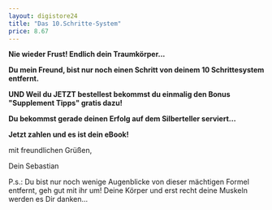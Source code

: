 ```yaml
---
layout: digistore24
title: "Das 10.Schritte-System"
price: 8.67
---
```

<p><strong>Nie wieder Frust! Endlich dein Traumk&#xF6;rper...</strong></p>
<p><strong>Du mein Freund, bist nur noch einen Schritt von deinem 10 Schrittesystem entfernt.</strong></p>
<p><strong>UND Weil du JETZT bestellest bekommst du einmalig den Bonus &quot;Supplement Tipps&quot; gratis dazu!</strong></p>
<p><strong>Du bekommst gerade deinen Erfolg auf dem Silberteller serviert...&#xA0;</strong></p>
<p><strong>Jetzt zahlen und es ist dein eBook!</strong></p>
<p>mit freundlichen Gr&#xFC;&#xDF;en,</p>
<p>Dein Sebastian&#xA0;</p>
<p>P.s.: Du bist nur noch wenige Augenblicke von dieser m&#xE4;chtigen Formel entfernt, geh gut mit ihr um! Deine K&#xF6;rper und erst recht deine Muskeln werden es Dir danken...</p>
<p>&#xA0;</p>